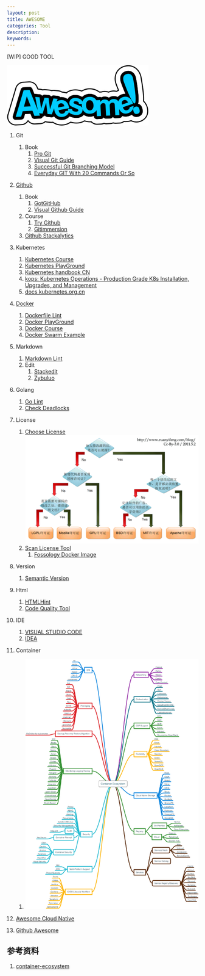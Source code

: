 ```yaml
---
layout: post
title: AWESOME
categories: Tool
description:
keywords:
---
```


[WIP] GOOD TOOL

![Awesome-1](/images/posts/Awesome-1.png)

1. Git
    1. Book
        1. [Pro Git](https://git-scm.com/book/zh/v2)
        1. [Visual Git Guide](http://marklodato.github.io/visual-git-guide/index-zh-cn.html)
        1. [Successful Git Branching Model](http://nvie.com/posts/a-successful-git-branching-model/)
        1. [Everyday GIT With 20 Commands Or So](https://www.kernel.org/pub/software/scm/git/docs/giteveryday.html)
        
1. [Github](https://github.com/)
    1. Book
        1. [GotGitHub](http://www.worldhello.net/gotgithub/index.html)
        1. [Visual Github Guide](http://www.360doc.com/content/15/0302/19/12144668_452042045.shtml)
    1. Course
        1. [Try Github](https://try.github.io/)
        1. [Gitimmersion](http://gitimmersion.com/)
    1. [Github Stackalytics](http://stackalytics.com/)

1. Kubernetes
    1. [Kubernetes Course](https://www.katacoda.com/)
    1. [Kubernetes PlayGround](https://labs.play-with-k8s.com/)
    1. [Kubernetes handbook CN](https://jimmysong.io/kubernetes-handbook)
    1. [kops: Kubernetes Operations - Production Grade K8s Installation, Upgrades, and Management](https://github.com/kubernetes/kops)
    1. [docs kubernetes.org.cn](http://docs.kubernetes.org.cn/)

1. [Docker](https://www.docker.com/)
    1. [Dockerfile Lint](https://github.com/lukasmartinelli/hadolint)
    1. [Docker PlayGround](http://play-with-docker.com)
    1. [Docker Course](https://www.katacoda.com/)
    1. [Docker Swarm Example](https://github.com/docker/example-voting-app)

1. Markdown
    1. [Markdown Lint](https://github.com/mivok/markdownlint)
    1. Edit
        1. [Stackedit](https://stackedit.io/)
        1. [Zybuluo](https://www.zybuluo.com/)

1. Golang
    1. [Go Lint](https://github.com/golang/lint)
    1. [Check Deadlocks](https://github.com/nickng/dingo-hunter)

1. License
    1. [Choose License](https://choosealicense.com/)
    ![free_software_licenses](/images/posts/free_software_licenses.png)
    1. [Scan License Tool](https://www.fossology.org/)
        1. [Fossology Docker Image](https://hub.docker.com/r/fossology/fossology/)

1. Version
    1. [Semantic Version](http://semver.org/)

1. Html
    1. [HTMLHint](https://github.com/yaniswang/HTMLHint)
    1. [Code Quality Tool](https://github.com/philipwalton/html-inspector)
    
1. IDE
    1. [VISUAL STUDIO CODE](../../../../2017/01/10/VS-code-golang/)
    1. [IDEA](https://www.jetbrains.com/idea/#chooseYourEdition)

1. Container
    1. ![container-ecosystem](/images/posts/container-ecosystem.png)

1. [Awesome Cloud Native](https://jimmysong.io/awesome-cloud-native/)

1. [Github Awesome](https://github.com/sindresorhus/awesome)

## 参考资料

1. [container-ecosystem](https://jimmysong.io/kubernetes-handbook/images/container-ecosystem.png)